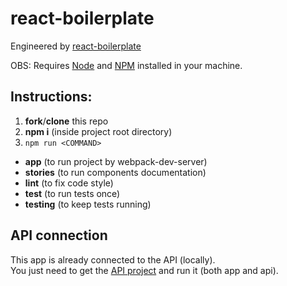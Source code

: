 # react-boilerplate

Engineered by [react-boilerplate](https://github.com/cl4pper/react-boilerplate)

OBS: Requires [Node](https://nodejs.org/en/) and [NPM](https://www.npmjs.com) installed in your
machine.


## Instructions:
1. **fork**/**clone** this repo
2. **npm i** (inside project root directory)
3. ```npm run <COMMAND>```

- **app** (to run project by webpack-dev-server)
- **stories** (to run components documentation)
- **lint** (to fix code style)
- **test** (to run tests once)
- **testing** (to keep tests running)

## API connection

This app is already connected to the API (locally).
<br/>
You just need to get the [API project](https://github.com/cl4pper/tasker-manager-api) and run it (both app and api).
